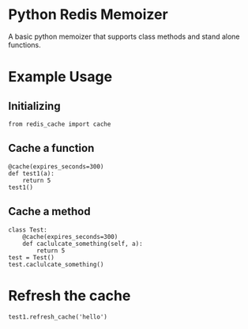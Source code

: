 # Python Redis Memoizer
A basic python memoizer that supports class methods and stand alone functions.

# Example Usage

## Initializing
`from redis_cache import cache`

## Cache a function
```
@cache(expires_seconds=300)
def test1(a):
    return 5
test1()
```

## Cache a method
```
class Test:
    @cache(expires_seconds=300)
    def caclulcate_something(self, a):
        return 5
test = Test()
test.caclulcate_something()
```

# Refresh the cache
```
test1.refresh_cache('hello')
```
